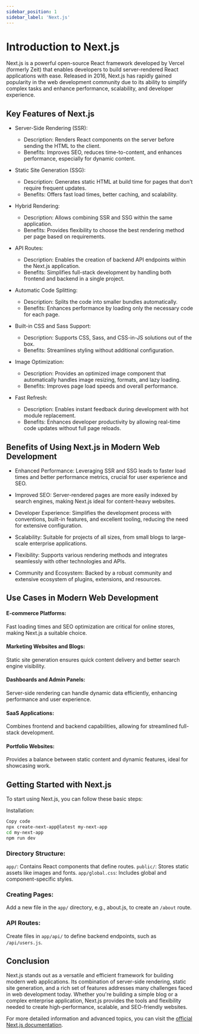 ```yaml
---
sidebar_position: 1
sidebar_label: 'Next.js'
---
```


# Introduction to Next.js

Next.js is a powerful open-source React framework developed by Vercel (formerly Zeit) that enables developers to build server-rendered React applications with ease. Released in 2016, Next.js has rapidly gained popularity in the web development community due to its ability to simplify complex tasks and enhance performance, scalability, and developer experience.

## Key Features of Next.js

- Server-Side Rendering (SSR):
  - Description: Renders React components on the server before sending the HTML to the client.
  - Benefits: Improves SEO, reduces time-to-content, and enhances performance, especially for dynamic content.

- Static Site Generation (SSG):
  - Description: Generates static HTML at build time for pages that don't require frequent updates.
  - Benefits: Offers fast load times, better caching, and scalability.

- Hybrid Rendering:
  - Description: Allows combining SSR and SSG within the same application.
  - Benefits: Provides flexibility to choose the best rendering method per page based on requirements.

- API Routes:
  - Description: Enables the creation of backend API endpoints within the Next.js application.
  - Benefits: Simplifies full-stack development by handling both frontend and backend in a single project.

- Automatic Code Splitting:
  - Description: Splits the code into smaller bundles automatically.
  - Benefits: Enhances performance by loading only the necessary code for each page.

- Built-in CSS and Sass Support:
  - Description: Supports CSS, Sass, and CSS-in-JS solutions out of the box.
  - Benefits: Streamlines styling without additional configuration.

- Image Optimization:
  - Description: Provides an optimized image component that automatically handles image resizing, formats, and lazy loading.
  - Benefits: Improves page load speeds and overall performance.

- Fast Refresh:
  - Description: Enables instant feedback during development with hot module replacement.
  - Benefits: Enhances developer productivity by allowing real-time code updates without full page reloads.

## Benefits of Using Next.js in Modern Web Development

- Enhanced Performance: Leveraging SSR and SSG leads to faster load times and better performance metrics, crucial for user experience and SEO.

- Improved SEO: Server-rendered pages are more easily indexed by search engines, making Next.js ideal for content-heavy websites.

- Developer Experience: Simplifies the development process with conventions, built-in features, and excellent tooling, reducing the need for extensive configuration.

- Scalability: Suitable for projects of all sizes, from small blogs to large-scale enterprise applications.

- Flexibility: Supports various rendering methods and integrates seamlessly with other technologies and APIs.

- Community and Ecosystem: Backed by a robust community and extensive ecosystem of plugins, extensions, and resources.

## Use Cases in Modern Web Development

#### E-commerce Platforms:

Fast loading times and SEO optimization are critical for online stores, making Next.js a suitable choice.

#### Marketing Websites and Blogs:

Static site generation ensures quick content delivery and better search engine visibility.

#### Dashboards and Admin Panels:

Server-side rendering can handle dynamic data efficiently, enhancing performance and user experience.

#### SaaS Applications:

Combines frontend and backend capabilities, allowing for streamlined full-stack development.

#### Portfolio Websites:

Provides a balance between static content and dynamic features, ideal for showcasing work.


## Getting Started with Next.js
To start using Next.js, you can follow these basic steps:

Installation:

```bash
Copy code
npx create-next-app@latest my-next-app
cd my-next-app
npm run dev
```

### Directory Structure:

`app/`: Contains React components that define routes.
`public/`: Stores static assets like images and fonts.
`app/global.css`: Includes global and component-specific styles.


### Creating Pages:

Add a new file in the `app/` directory, e.g., about.js, to create an `/about` route.

### API Routes:

Create files in `app/api/` to define backend endpoints, such as `/api/users.js`.


## Conclusion
Next.js stands out as a versatile and efficient framework for building modern web applications. Its combination of server-side rendering, static site generation, and a rich set of features addresses many challenges faced in web development today. Whether you're building a simple blog or a complex enterprise application, Next.js provides the tools and flexibility needed to create high-performance, scalable, and SEO-friendly websites.

For more detailed information and advanced topics, you can visit the [official Next.js documentation](https://nextjs.org/docs).
